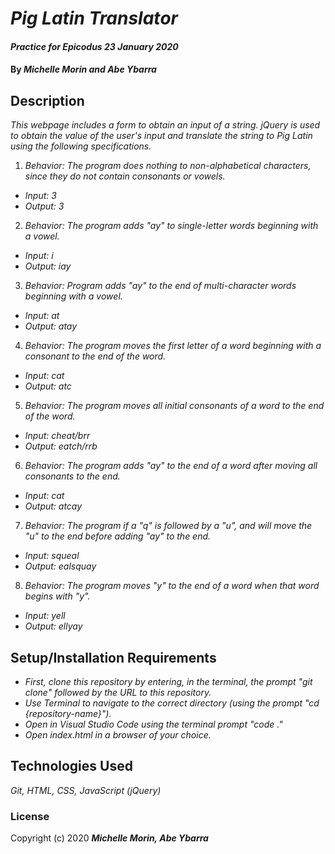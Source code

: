 # _Pig Latin Translator_

#### _Practice for Epicodus_ _23 January 2020_

#### By _**Michelle Morin and Abe Ybarra**_

## Description

_This webpage includes a form to obtain an input of a string. jQuery is used to obtain the value of the user's input and translate the string to Pig Latin using the following specifications._

1. _Behavior: The program does nothing to non-alphabetical characters, since they do not contain consonants or vowels._
* _Input: 3_
* _Output: 3_
2. _Behavior: The program adds "ay" to single-letter words beginning with a vowel._
* _Input: i_
* _Output: iay_
3. _Behavior: Program adds "ay" to the end of multi-character words beginning with a vowel._
* _Input: at_
* _Output: atay_
4. _Behavior: The program moves the first letter of a word beginning with a consonant to the end of the word._
* _Input: cat_
* _Output: atc_
5. _Behavior: The program moves all initial consonants of a word to the end of the word._
* _Input: cheat/brr_
* _Output: eatch/rrb_
6. _Behavior: The program adds "ay" to the end of a word after moving all consonants to the end._
* _Input: cat_
* _Output: atcay_
7. _Behavior: The program if a "q" is followed by a "u", and will move the "u" to the end before adding "ay" to the end._
* _Input: squeal_
* _Output: ealsquay_
8. _Behavior: The program moves "y" to the end of a word when that word begins with "y"._
* _Input: yell_
* _Output: ellyay_

## Setup/Installation Requirements

* _First, clone this repository by entering, in the terminal, the prompt "git clone" followed by the URL to this repository._
* _Use Terminal to navigate to the correct directory (using the prompt "cd {repository-name}")._
* _Open in Visual Studio Code using the terminal prompt "code ."_
* _Open index.html in a browser of your choice._

## Technologies Used

_Git, HTML, CSS, JavaScript (jQuery)_

### License

Copyright (c) 2020 **_Michelle Morin, Abe Ybarra_**